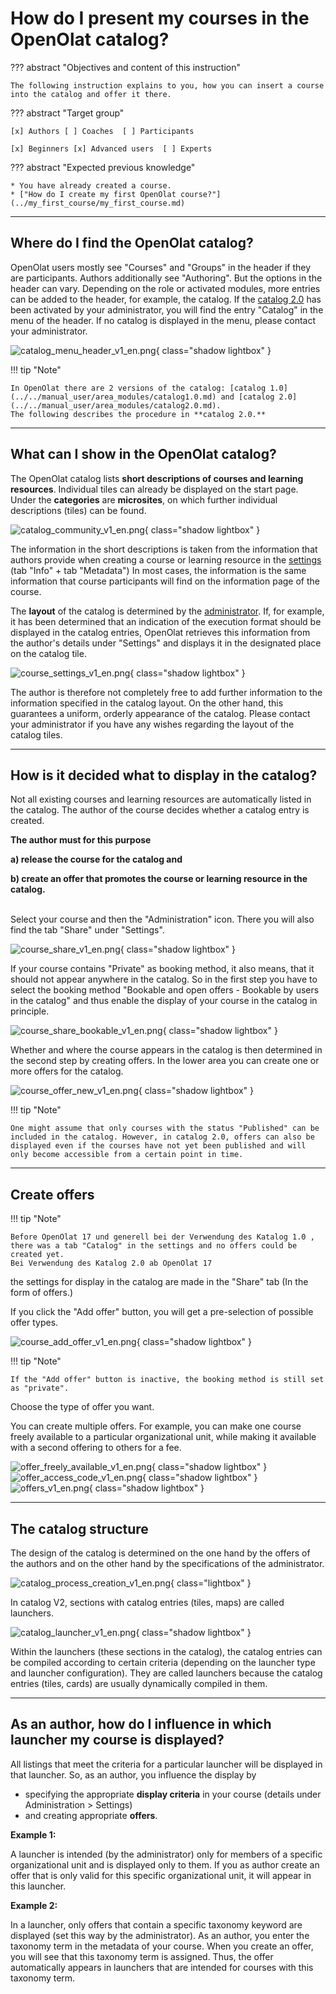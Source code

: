 # How do I present my courses in the OpenOlat catalog?

??? abstract "Objectives and content of this instruction"

    The following instruction explains to you, how you can insert a course into the catalog and offer it there.

??? abstract "Target group"

    [x] Authors [ ] Coaches  [ ] Participants

    [x] Beginners [x] Advanced users  [ ] Experts


??? abstract "Expected previous knowledge"

    * You have already created a course.
    * ["How do I create my first OpenOlat course?"](../my_first_course/my_first_course.md)



---

## Where do I find the OpenOlat catalog?

OpenOlat users mostly see "Courses" and "Groups" in the header if they are participants. Authors additionally see "Authoring". But the options in the header can vary. Depending on the role or activated modules, more entries can be added to the header, for example, the catalog. If the [catalog 2.0](../../manual_user/area_modules/catalog2.0.md) has been activated by your administrator, you will find the entry "Catalog" in the menu of the header.	If no catalog is displayed in the menu, please contact your administrator.

![catalog_menu_header_v1_en.png](assets/catalog_menu_header_v1_en.png){ class="shadow lightbox" }  

!!! tip "Note"

    In OpenOlat there are 2 versions of the catalog: [catalog 1.0](../../manual_user/area_modules/catalog1.0.md) and [catalog 2.0](../../manual_user/area_modules/catalog2.0.md).
	The following describes the procedure in **catalog 2.0.**

---

## What can I show in the OpenOlat catalog?

The OpenOlat catalog lists **short descriptions of courses and learning resources**. Individual tiles can already be displayed on the start page. Under the **categories** are **microsites**, on which further individual descriptions (tiles) can be found.

![catalog_community_v1_en.png](assets/catalog_community_v1_en.png){ class="shadow lightbox" } 

The information in the short descriptions is taken from the information that authors provide when creating a course or learning resource in the [settings](../../manual_user/learningresources/Course_Settings.md) (tab "Info" + tab "Metadata") 
In most cases, the information is the same information that course participants will find on the information page of the course.

The **layout** of the catalog is determined by the [administrator](../../manual_admin/administration/Modules_Catalog_2.0.md). If, for example, it has been determined that an indication of the execution format should be displayed in the catalog entries, OpenOlat retrieves this information from the author's details under "Settings" and displays it in the designated place on the catalog tile.

![course_settings_v1_en.png](assets/course_settings_v1_en.png){ class="shadow lightbox" } 

The author is therefore not completely free to add further information to the information specified in the catalog layout. On the other hand, this guarantees a uniform, orderly appearance of the catalog. Please contact your administrator if you have any wishes regarding the layout of the catalog tiles.


---

## How is it decided what to display in the catalog?

Not all existing courses and learning resources are automatically listed in the catalog. The author of the course decides whether a catalog entry is created.

<b>The author must for this purpose

a) release the course for the catalog and

b) create an offer that promotes the course or learning resource in the catalog.
</b>

<br>
Select your course and then the "Administration" icon. There you will also find the tab "Share" under "Settings".

![course_share_v1_en.png](assets/course_share_v1_en.png){ class="shadow lightbox" }

If your course contains "Private" as booking method, it also means, that it should not appear anywhere in the catalog. So in the first step you have to select the booking method "Bookable and open offers - Bookable by users in the catalog" and thus enable the display of your course in the catalog in principle.

![course_share_bookable_v1_en.png](assets/course_share_bookable_v1_en.png){ class="shadow lightbox" }

Whether and where the course appears in the catalog is then determined in the second step by creating offers. In the lower area you can create one or more offers for the catalog.

![course_offer_new_v1_en.png](assets/course_offer_new_v1_en.png){ class="shadow lightbox" }


!!! tip "Note"

    One might assume that only courses with the status "Published" can be included in the catalog. However, in catalog 2.0, offers can also be displayed even if the courses have not yet been published and will only become accessible from a certain point in time.

---

## Create offers

!!! tip "Note"

    Before OpenOlat 17 und generell bei der Verwendung des Katalog 1.0 , there was a tab "Catalog" in the settings and no offers could be created yet. 
    Bei Verwendung des Katalog 2.0 ab OpenOlat 17 
   the settings for display in the catalog are made in the "Share" tab (In the form of offers.)


If you click the "Add offer" button, you will get a pre-selection of possible offer types.

![course_add_offer_v1_en.png](assets/course_add_offer_v1_en.png){ class="shadow lightbox" }

!!! tip "Note"

    If the "Add offer" button is inactive, the booking method is still set as "private".

Choose the type of offer you want.

You can create multiple offers. For example, you can make one course freely available to a particular organizational unit, while making it available with a second offering to others for a fee.

![offer_freely_available_v1_en.png](assets/offer_freely_available_v1_en.png){ class="shadow lightbox" }
![offer_access_code_v1_en.png](assets/offer_access_code_v1_en.png){ class="shadow lightbox" }
![offers_v1_en.png](assets/offers_v1_en.png){ class="shadow lightbox" }

---

## The catalog structure 

The design of the catalog is determined on the one hand by the offers of the authors and on the other hand by the specifications of the administrator.

![catalog_process_creation_v1_en.png](assets/catalog_process_creation_v1_en.png){ class="lightbox" }

In catalog V2, sections with catalog entries (tiles, maps) are called launchers.

![catalog_launcher_v1_en.png](assets/catalog_launcher_v1_en.png){ class="shadow lightbox" }


Within the launchers (these sections in the catalog), the catalog entries can be compiled according to certain criteria (depending on the launcher type and launcher configuration).
They are called launchers because the catalog entries (tiles, cards) are usually dynamically compiled in them.

---

## As an author, how do I influence in which launcher my course is displayed? 

All listings that meet the criteria for a particular launcher will be displayed in that launcher. So, as an author, you influence the display by 

* specifying the appropriate **display criteria** in your course (details under Administration > Settings)
* and creating appropriate **offers**.

<b>Example 1:</b>

A launcher is intended (by the administrator) only for members of a specific organizational unit and is displayed only to them. If you as author create an offer that is only valid for this specific organizational unit, it will appear in this launcher.


<b>Example 2:</b>

In a launcher, only offers that contain a specific taxonomy keyword are displayed (set this way by the administrator). As an author, you enter the taxonomy term in the metadata of your course. When you create an offer, you will see that this taxonomy term is assigned. Thus, the offer automatically appears in launchers that are intended for courses with this taxonomy term.
